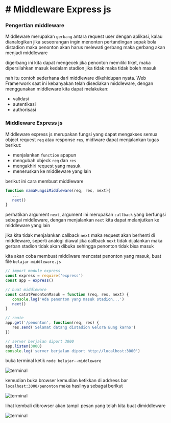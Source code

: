 # # Middleware Express js

### Pengertian middleware
Middleware merupakan `gerbang` antara request user dengan aplikasi, kalau dianalogikan jika seseorangan ingin menonton pertandingan sepak bola distadion maka penonton akan harus melewati gerbang maka gerbang akan menjadi middleware

digerbang ini kita dapat mengecek jika penonton memiliki tiket, maka dipersilahkan masuk kedalam stadion jika tidak maka tidak boleh masuk 

nah itu contoh sederhana dari middleware dikehidupan nyata. Web Framerwork saat ini kebanyakan telah disediakan middleware, dengan menggunakan middleware kita dapat melakukan:
- validasi
- autentikasi
- authorisasi

### Middleware Express js
Middleware express js merupakan fungsi yang dapat mengakses semua object request `req` atau response `res`, midlware dapat menjalankan tugas berikut:
- menjalankan `function` apapun
- mengubah objeck `req` dan `res`
- mengakhiri request yang masuk
- meneruskan ke middleware yang lain

berikut ini cara membuat middleware
``` javascript
function namaFungsiMiddleware(req, res, next){
   ...
   next()
}
```
perhatikan argument `next`, argument ini merupakan `callback` yang berfungsi sebagai middleware, dengan menjalankan `next` kita dapat melanjutkan ke middleware yang lain

 jika kita tidak menjalankan callback `next` maka request akan berhenti di middleware, seperti analogi diawal jika callback `next` tidak dijalankan maka gerban stadion tidak akan dibuka sehingga penonton tidak bisa masuk

kita akan coba membuat middlware mencatat penonton yang masuk, buat file `belajar-middleware.js`
```javascript
// import module express
const express = require('express')
const app = express()

// buat middleware
const catatPenontonMasuk = function (req, res, next) {
   console.log('Ada penonton yang masuk stadion...')
   next()
}

// route
app.get('/penonton', function(req, res) {
   res.send('Selamat datang distadion Gelora Bung karno')
})

// server berjalan diport 3000
app.listen(3000)
console.log('server berjalan diport http://localhost:3000')

```
buka terminal ketik `node belajar--middleware`

![terminal](D:/BELAJAR-EXPRESSJS/basic-express/middleware-expressjs/img/terminal.png)


kemudian buka browser kemudian ketikkan di address bar `localhost:3000/penonton` maka hasilnya sebagai berikut

![terminal](D:/BELAJAR-EXPRESSJS/basic-express/middleware-expressjs/img/browser.png)

lihat kembali dibrowser akan tampil pesan yang telah kita buat dimiddleware

![terminal](D:/BELAJAR-EXPRESSJS/basic-express/middleware-expressjs/img/output-terminal.png)



